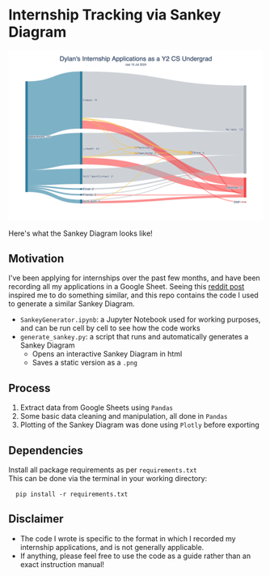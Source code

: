 # Internship Tracking via Sankey Diagram

![/data/sample/Internship%Applications%Sankey%Diagram%Sample.png](https://github.com/thewongdylan/internship-tracking/blob/master/data/sample/Internship%20Applications%20Sankey%20Diagram%20Sample.png?raw=true "Sample Sankey Diagram")
<p>Here's what the Sankey Diagram looks like!</p>

## Motivation
I've been applying for internships over the past few months, and have been recording all my applications in a Google Sheet.
Seeing this [reddit post](https://www.reddit.com/r/dataisbeautiful/comments/b5sfbh/my_12month_job_search_as_a_recent_graduate_iitn/) inspired me to do something similar, and this repo contains the code I used to generate a similar Sankey Diagram.
- `SankeyGenerator.ipynb`: a Jupyter Notebook used for working purposes, and can be run cell by cell to see how the code works
- `generate_sankey.py`: a script that runs and automatically generates a Sankey Diagram
  - Opens an interactive Sankey Diagram in html
  - Saves a static version as a `.png` 

## Process
1. Extract data from Google Sheets using `Pandas`
2. Some basic data cleaning and manipulation, all done in `Pandas`
3. Plotting of the Sankey Diagram was done using `Plotly` before exporting

## Dependencies
Install all package requirements as per `requirements.txt`
<br>This can be done via the terminal in your working directory:
```
  pip install -r requirements.txt
```

## Disclaimer
- The code I wrote is specific to the format in which I recorded my internship applications, and is not generally applicable.
- If anything, please feel free to use the code as a guide rather than an exact instruction manual!
